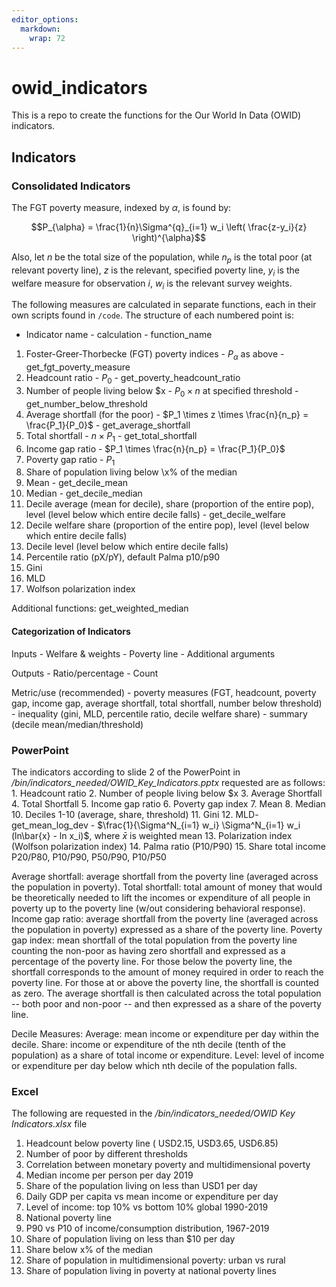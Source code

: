 ```yaml
---
editor_options: 
  markdown: 
    wrap: 72
---
```


# owid_indicators

This is a repo to create the functions for the Our World In Data (OWID)
indicators.

## Indicators

### Consolidated Indicators

The FGT poverty measure, indexed by $\alpha$, is found by:

$$P_{\alpha} = \frac{1}{n}\Sigma^{q}_{i=1} w_i \left( \frac{z-y_i}{z} \right)^{\alpha}$$

Also, let $n$ be the total size of the population, while $n_p$ is the
total poor (at relevant poverty line), $z$ is the relevant, specified
poverty line, $y_i$ is the welfare measure for observation $i$, $w_i$ is
the relevant survey weights.

The following measures are calculated in separate functions, each in
their own scripts found in `/code`. The structure of each numbered point
is:

-   Indicator name - calculation - function_name

1.  Foster-Greer-Thorbecke (FGT) poverty indices - $P_{\alpha}$ as
    above - get_fgt_poverty_measure
2.  Headcount ratio - $P_{0}$ - get_poverty_headcount_ratio
3.  Number of people living below \$x - $P_{0} \times n$ at specified
    threshold - get_number_below_threshold
4.  Average shortfall (for the poor) -
    $P_1 \times z \times \frac{n}{n_p} = \frac{P_1}{P_0}$ -
    get_average_shortfall
5.  Total shortfall - $n \times P_1$ - get_total_shortfall
6.  Income gap ratio - $P_1 \times \frac{n}{n_p} = \frac{P_1}{P_0}$
7.  Poverty gap ratio - $P_{1}$
8.  Share of population living below \x% of the median
9.  Mean - get_decile_mean
10. Median - get_decile_median
11. Decile average (mean for decile), share (proportion of the entire
    pop), level (level below which entire decile falls) -
    get_decile_welfare
12. Decile welfare share (proportion of the entire pop), level (level
    below which entire decile falls)
13. Decile level (level below which entire decile falls)
14. Percentile ratio (pX/pY), default Palma p10/p90
15. Gini
16. MLD
17. Wolfson polarization index

Additional functions: get_weighted_median

#### Categorization of Indicators

Inputs - Welfare & weights - Poverty line - Additional arguments

Outputs - Ratio/percentage - Count

Metric/use (recommended) - poverty measures (FGT, headcount, poverty
gap, income gap, average shortfall, total shortfall, number below
threshold) - inequality (gini, MLD, percentile ratio, decile welfare
share) - summary (decile mean/median/threshold)

### PowerPoint

The indicators according to slide 2 of the PowerPoint in
*/bin/indicators_needed/OWID_Key_Indicators.pptx* requested are as
follows: 1. Headcount ratio 2. Number of people living below \$x 3.
Average Shortfall 4. Total Shortfall 5. Income gap ratio 6. Poverty gap
index 7. Mean 8. Median 10. Deciles 1-10 (average, share, threshold) 11.
Gini 12. MLD- get_mean_log_dev -
$\frac{1}{\Sigma^N_{i=1} w_i} \Sigma^N_{i=1} w_i (ln\bar{x} - ln x_i)$,
where $\bar{x}$ is weighted mean 13. Polarization index (Wolfson
polarization index) 14. Palma ratio (P10/P90) 15. Share total income
P20/P80, P10/P90, P50/P90, P10/P50

Average shortfall: average shortfall from the poverty line (averaged
across the population in poverty). Total shortfall: total amount of
money that would be theoretically needed to lift the incomes or
expenditure of all people in poverty up to the poverty line (w/out
considering behavioral response). Income gap ratio: average shortfall
from the poverty line (averaged across the population in poverty)
expressed as a share of the poverty line. Poverty gap index: mean
shortfall of the total population from the poverty line counting the
non-poor as having zero shortfall and expressed as a percentage of the
poverty line. For those below the poverty line, the shortfall
corresponds to the amount of money required in order to reach the
poverty line. For those at or above the poverty line, the shortfall is
counted as zero. The average shortfall is then calculated across the
total population -- both poor and non-poor -- and then expressed as a
share of the poverty line.

Decile Measures: Average: mean income or expenditure per day within the
decile. Share: income or expenditure of the nth decile (tenth of the
population) as a share of total income or expenditure. Level: level of
income or expenditure per day below which nth decile of the population
falls.

### Excel

The following are requested in the */bin/indicators_needed/OWID Key
Indicators.xlsx* file

1.  Headcount below poverty line ( USD2.15, USD3.65, USD6.85)
2.  Number of poor by different thresholds
3.  Correlation between monetary poverty and multidimensional poverty
4.  Median income per person per day 2019
5.  Share of the population living on less than USD1 per day
6.  Daily GDP per capita vs mean income or expenditure per day
7.  Level of income: top 10% vs bottom 10% global 1990-2019
8.  National poverty line
9.  P90 vs P10 of income/consumption distribution, 1967-2019
10. Share of population living on less than \$10 per day
11. Share below x% of the median
12. Share of population in multidimensional poverty: urban vs rural
13. Share of population living in poverty at national poverty lines

